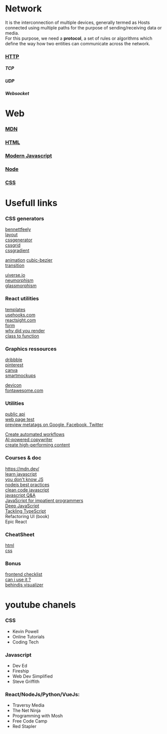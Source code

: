 
# Network
It is the interconnection of multiple devices, generally termed as Hosts connected using multiple paths for the purpose of sending/receiving data or media.  
For this purpose, we need a **protocol**, a set of rules or algorithms which define the way how two entities can communicate across the network.

###  [HTTP](Web-Network/HTTP.md)
##### TCP
##### UDP 
##### Websocket
# Web 

### [MDN](Web-Network/MDN.md)


###  [HTML](Web-Network/HTML.md)


###  [Modern Javascript](Web-Network/Modern-Javascript.md)


###  [Node](Web-Network/Node.md)


###  [CSS](Web-Network/CSS.md)




# Usefull links
### CSS generators
[bennettfeely](https://bennettfeely.com)  
[layout](https://layout.bradwoods.io)  
[cssgenerator](https://cssgenerator.org/)  
[cssgrid](https://cssgrid-generator.netlify.app)  
[cssgradient](https://t.co/T3e5HMeGlE) 

[animation](https://animista.net/ )
[cubic-bezier](https://cubic-bezier.com)  
[transition](https://www.transition.style/)  


[uiverse.io](https://uiverse.io/)  
[neumorphism](https://t.co/NkFoyRwctK)  
[glassmorphism](https://t.co/C7wlmOI9jm)   
 
### React utilities
[templates](https://mui.com/templates/)  
[usehooks.com](https://usehooks.com)  
[reactsight.com](https://reactsight.com)  
[form](https://formik.org)  
[why did you render](https://github.com/welldone-software/why-did-you-render)  
[class to function](https://wattenberger.com/blog/react-hooks)  
### Graphics ressources
[dribbble](https://dribbble.com/)  
[pinterest](https://www.pinterest.fr/)  
[canva](https://www.canva.com/)  
[smartmockups](https://smartmockups.com/)  

[devicon](https://devicon.dev/)  
[fontawesome.com](https://fontawesome.com/icons)  
### Utilities
[public api](https://github.com/public-apis/public-apis)  
[web page test](https://www.webpagetest.org/)  
[preview metatags on Google, Facebook, Twitter](https://metatags.io/)  

[Create automated workflows](https://t.co/NuBvDJXOPw)  
[AI-powered copywriter](https://t.co/rtaSGwiSzV)  
[create high-performing content](https://t.co/yskBtRhzOn)
### Courses & doc
https://mdn.dev/  
[learn javascript](https://github.com/bmorelli25/Become-A-Full-Stack-Web-Developer/#learn-javascript)  
[you don't know JS](https://github.com/getify/You-Dont-Know-JS)  
[nodejs best practices](https://github.com/goldbergyoni/nodebestpractices)  
[clean code javascript](https://github.com/ryanmcdermott/clean-code-javascript)  
[javascript Q&A](https://github.com/lydiahallie/javascript-questions/blob/master/README.md)  
[JavaScript for impatient programmers](https://t.co/uXKdpnLngt)  
[Deep JavaScript](https://t.co/tma31MtwA0)  
[Tackling TypeScript](https://t.co/yNjJugpoum)  
Refactoring UI (book)  
Epic React
### CheatSheet
[html](https://htmlcheatsheet.com)  
[css](https://cssreference.io)   

### Bonus
[frontend checklist](https://frontendchecklist.io/)  
[can i use it ?](https://caniuse.com/?search=Grid)  
[behindjs visualizer](http://latentflip.com/loupe)  

# youtube chanels
### CSS   
- Kevin Powell 
- Online Tutorials 
- Coding Tech 
### Javascript 
- Dev Ed 
- Fireship 
- Web Dev Simplified 
- Steve Griffith 
### React/NodeJs/Python/VueJs: 
- Traversy Media 
- The Net Ninja 
- Programming with Mosh 
- Free Code Camp 
- Red Stapler